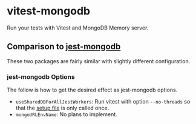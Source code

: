# vitest-mongodb

Run your tests with Vitest and MongoDB Memory server.

## Comparison to [jest-mongodb](https://github.com/shelfio/jest-mongodb)

These two packages are fairly similar with slightly different configuration.

### jest-mongodb Options

The follow is how to get the desired effect as jest-mongodb options.

- `useSharedDBForAllJestWorkers`: Run vitest with option `--no-threads` so that the [setup file](https://vitest.dev/config/#setupfiles) is only called once.
- `mongoURLEnvName`: No plans to implement.
